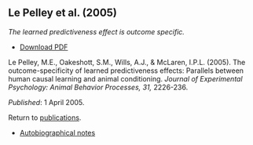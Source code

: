 ## Le Pelley et al. (2005)

_The learned predictiveness effect is outcome specific._

- [Download PDF](2005lepelley.pdf)

Le Pelley, M.E., Oakeshott, S.M., Wills, A.J., & McLaren, I.P.L. (2005). The outcome-specificity of learned predictiveness effects: Parallels between human causal learning and animal conditioning. _Journal of Experimental Psychology: Animal Behavior Processes, 31,_ 2226-236.

_Published_: 1 April 2005.

Return to [publications](publications.md).

- [Autobiographical notes](auto113.md)
